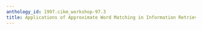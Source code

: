 ```yaml
---
anthology_id: 1997.cikm_workshop-97.3
title: Applications of Approximate Word Matching in Information Retrieval
---
```

